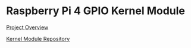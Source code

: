 # Raspberry Pi 4 GPIO Kernel Module

[Project Overview](https://github.com/cu-ecen-aeld/final-project-kelanige/wiki/Project-Overview)

[Kernel Module Repository](https://github.com/kelanige/rpi-gpio-kernel-module)
